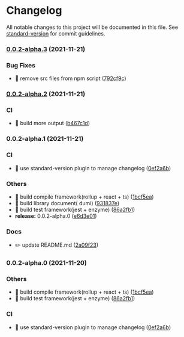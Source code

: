 # Changelog

All notable changes to this project will be documented in this file.
See [standard-version](https://github.com/conventional-changelog/standard-version) for commit guidelines.

### [0.0.2-alpha.3](https://github.com/nuwa-design/nuwa-design/compare/v0.0.2-alpha.2...v0.0.2-alpha.3) (2021-11-21)

### Bug Fixes

* 🐛 remove src files from npm
  script ([792cf9c](https://github.com/nuwa-design/nuwa-design/commit/792cf9c6c100e2290d20e182b9d55c73b8c230c0))

### [0.0.2-alpha.2](https://github.com/nuwa-design/nuwa-design/compare/v0.0.2-alpha.1...v0.0.2-alpha.2) (2021-11-21)

### CI

* 🎡 build more
  output ([b467c1d](https://github.com/nuwa-design/nuwa-design/commit/b467c1dd21d26d3e0ae49690726fbbc0f8b19279))

### 0.0.2-alpha.1 (2021-11-21)

### CI

* 🎡 use standard-version plugin to manage
  changelog ([0ef2a6b](https://github.com/mjzhang1993/lerna-test/commit/0ef2a6ba695d268ea18d611bb80cb0945d154698))

### Others

* 🤖 build compile framework(rollup + react +
  ts) ([1bcf5ea](https://github.com/mjzhang1993/lerna-test/commit/1bcf5eab605e59101fa4ad6d95d31f74a2ad8730))
* 🤖 build library document(
  dumi) ([931837e](https://github.com/mjzhang1993/lerna-test/commit/931837e6d77999bda3909b92cf87badc72d96da7))
* 🤖 build test framework(jest +
  enzyme) ([86a2fb1](https://github.com/mjzhang1993/lerna-test/commit/86a2fb1d2199d5544b4fe1837ae1a0caf789cf4c))
* **release:**
  0.0.2-alpha.0 ([e6d3e01](https://github.com/mjzhang1993/lerna-test/commit/e6d3e01daaf7ecb0b9b69f4156e7f6773cd6574e))

### Docs

* ✏️ update
  README.md ([2a09f23](https://github.com/mjzhang1993/lerna-test/commit/2a09f2346e173763ba59e7c1400ef9614e634874))

### 0.0.2-alpha.0 (2021-11-20)

### Others

* 🤖 build compile framework(rollup + react +
  ts) ([1bcf5ea](https://github.com/mjzhang1993/lerna-test/commit/1bcf5eab605e59101fa4ad6d95d31f74a2ad8730))
* 🤖 build test framework(jest +
  enzyme) ([86a2fb1](https://github.com/mjzhang1993/lerna-test/commit/86a2fb1d2199d5544b4fe1837ae1a0caf789cf4c))

### CI

* 🎡 use standard-version plugin to manage
  changelog ([0ef2a6b](https://github.com/mjzhang1993/lerna-test/commit/0ef2a6ba695d268ea18d611bb80cb0945d154698))
